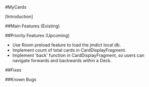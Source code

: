 #MyCards

[Introduction]

##Main Features (Existing)

##Priority Features (Upcoming)
+ Use Room preload feature to load the jmdict local db.
+ Implement count of total cards in CardDisplayFragment.
+ Implement 'back' function in CardDisplayFragment, so users can navigate forwards and backwards within a Deck.

##Fixes

##Known Bugs
